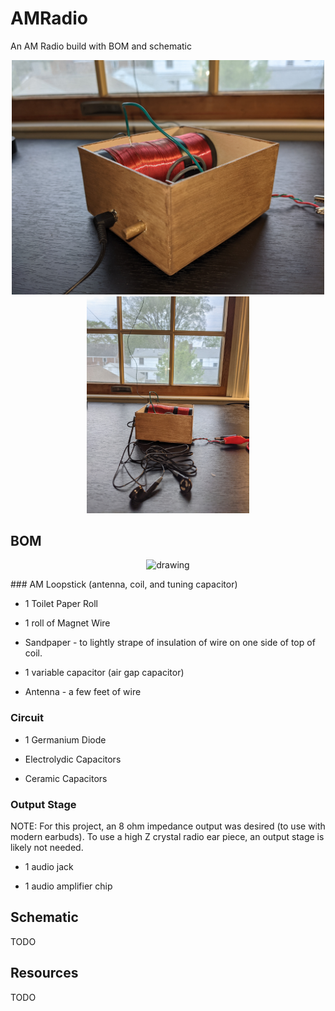 # AMRadio
An AM Radio build with BOM and schematic
<p align="center">
 <img src="https://github.com/estods3/AMRadio/blob/main/radioisometric.jpg" alt="drawing" width="500"/>
 <img src="https://github.com/estods3/AMRadio/blob/main/radiowithearbuds.jpg" alt="drawing" width="260"/>
</p>

## BOM

<p align="center">
 <img src="https://github.com/estods3/AMRadio/blob/main/radiotopdown.jpg" alt="drawing" width="500"/>
</p>
### AM Loopstick (antenna, coil, and tuning capacitor)

* 1 Toilet Paper Roll

* 1 roll of Magnet Wire

* Sandpaper - to lightly strape of insulation of wire on one side of top of coil.

* 1 variable capacitor (air gap capacitor)

* Antenna - a few feet of wire

### Circuit
* 1 Germanium Diode

* Electrolydic Capacitors

* Ceramic Capacitors

### Output Stage
NOTE: For this project, an 8 ohm impedance output was desired (to use with modern earbuds). To use a high Z crystal radio ear piece, an output stage is likely not needed.
* 1 audio jack

* 1 audio amplifier chip

## Schematic
TODO


## Resources
TODO
